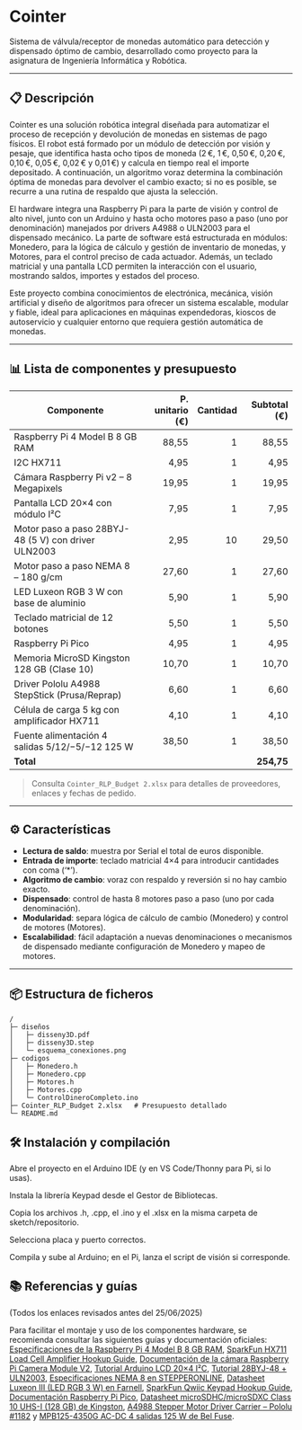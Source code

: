 # Cointer

Sistema de válvula/receptor de monedas automático para detección y dispensado óptimo de cambio, desarrollado como proyecto para la asignatura de Ingeniería Informática y Robótica.

---

## 📋 Descripción

Cointer es una solución robótica integral diseñada para automatizar el proceso de recepción y devolución de monedas en sistemas de pago físicos. El robot está formado por un módulo de detección por visión y pesaje, que identifica hasta ocho tipos de moneda (2 €, 1 €, 0,50 €, 0,20 €, 0,10 €, 0,05 €, 0,02 € y 0,01 €) y calcula en tiempo real el importe depositado. A continuación, un algoritmo voraz determina la combinación óptima de monedas para devolver el cambio exacto; si no es posible, se recurre a una rutina de respaldo que ajusta la selección.

El hardware integra una Raspberry Pi para la parte de visión y control de alto nivel, junto con un Arduino y hasta ocho motores paso a paso (uno por denominación) manejados por drivers A4988 o ULN2003 para el dispensado mecánico. La parte de software está estructurada en módulos: Monedero, para la lógica de cálculo y gestión de inventario de monedas, y Motores, para el control preciso de cada actuador. Además, un teclado matricial y una pantalla LCD permiten la interacción con el usuario, mostrando saldos, importes y estados del proceso.

Este proyecto combina conocimientos de electrónica, mecánica, visión artificial y diseño de algoritmos para ofrecer un sistema escalable, modular y fiable, ideal para aplicaciones en máquinas expendedoras, kioscos de autoservicio y cualquier entorno que requiera gestión automática de monedas.

---

## 📊 Lista de componentes y presupuesto

| Componente                                                            | P. unitario (€) | Cantidad | Subtotal (€) |
| --------------------------------------------------------------------- | ---------------:| --------:| ------------:|
| Raspberry Pi 4 Model B 8 GB RAM                                       |           88,55 |        1 |         88,55 |
| I2C HX711                                                             |            4,95 |        1 |         4,95 |
| Cámara Raspberry Pi v2 – 8 Megapixels                                 |           19,95 |        1 |        19,95 |
| Pantalla LCD 20×4 con módulo I²C                                       |            7,95 |        1 |         7,95 |
| Motor paso a paso 28BYJ-48 (5 V) con driver ULN2003                   |            2,95 |       10 |        29,50 |
| Motor paso a paso NEMA 8 – 180 g/cm                                   |           27,60 |        1 |        27,60 |
| LED Luxeon RGB 3 W con base de aluminio                               |            5,90 |        1 |         5,90 |
| Teclado matricial de 12 botones                                       |            5,50 |        1 |         5,50 |
| Raspberry Pi Pico                                                      |            4,95 |        1 |         4,95 |
| Memoria MicroSD Kingston 128 GB (Clase 10)                            |           10,70 |        1 |        10,70 |
| Driver Pololu A4988 StepStick (Prusa/Reprap)                          |            6,60 |        1 |         6,60 |
| Célula de carga 5 kg con amplificador HX711                           |            4,10 |        1 |         4,10 |
| Fuente alimentación 4 salidas 5/12/−5/−12 125 W                       |           38,50 |        1 |        38,50 |
| **Total**                                                             |                 |          |      **254,75** |

> Consulta `Cointer_RLP_Budget 2.xlsx` para detalles de proveedores, enlaces y fechas de pedido.

---

## ⚙️ Características

- **Lectura de saldo**: muestra por Serial el total de euros disponible.  
- **Entrada de importe**: teclado matricial 4×4 para introducir cantidades con coma (‘*’).  
- **Algoritmo de cambio**: voraz con respaldo y reversión si no hay cambio exacto.  
- **Dispensado**: control de hasta 8 motores paso a paso (uno por cada denominación).  
- **Modularidad**: separa lógica de cálculo de cambio (Monedero) y control de motores (Motores).
- **Escalabilidad**: fácil adaptación a nuevas denominaciones o mecanismos de dispensado mediante configuración de Monedero y mapeo de motores.

---

## 📦 Estructura de ficheros

```text
/  
├─ diseños
│   ├─ disseny3D.pdf
│   ├─ disseny3D.step
│   └─ esquema_conexiones.png
├─ codigos
│   ├─ Monedero.h         
│   ├─ Monedero.cpp       
│   ├─ Motores.h          
│   ├─ Motores.cpp        
│   └─ ControlDineroCompleto.ino  
├─ Cointer_RLP_Budget 2.xlsx   # Presupuesto detallado
└─ README.md       
```


## 🛠️ Instalación y compilación
Abre el proyecto en el Arduino IDE (y en VS Code/Thonny para Pi, si lo usas).

Instala la librería Keypad desde el Gestor de Bibliotecas.

Copia los archivos .h, .cpp, el .ino y el .xlsx en la misma carpeta de sketch/repositorio.

Selecciona placa y puerto correctos.

Compila y sube al Arduino; en el Pi, lanza el script de visión si corresponde.

## 📚 Referencias y guías

(Todos los enlaces revisados antes del 25/06/2025)

Para facilitar el montaje y uso de los componentes hardware, se recomienda consultar las siguientes guías y documentación oficiales: [Especificaciones de la Raspberry Pi 4 Model B 8 GB RAM](https://www.raspberrypi.com/products/raspberry-pi-4-model-b/specifications/), [SparkFun HX711 Load Cell Amplifier Hookup Guide](https://learn.sparkfun.com/tutorials/load-cell-amplifier-hx711-breakout-hookup-guide/all), [Documentación de la cámara Raspberry Pi Camera Module V2](https://www.raspberrypi.com/documentation/accessories/camera.html), [Tutorial Arduino LCD 20×4 I²C](https://arduinogetstarted.com/tutorials/arduino-lcd-20x4), [Tutorial 28BYJ-48 + ULN2003](https://m.youtube.com/watch?v=avrdDZD7qEQ), [Especificaciones NEMA 8 en STEPPERONLINE](https://www.omc-stepperonline.com/nema-8-stepper-motor?srsltid=AfmBOoqmatzuIH-c4meWoDXIdkfjG1Q7wuN6U2wMUQBZ23sFILkp7VJc), [Datasheet Luxeon III (LED RGB 3 W) en Farnell](https://www.farnell.com/datasheets/38512.pdf), [SparkFun Qwiic Keypad Hookup Guide](https://learn.sparkfun.com/tutorials/qwiic-keypad-hookup-guide/all), [Documentación Raspberry Pi Pico](https://www.raspberrypi.com/documentation/microcontrollers/raspberry-pi-pico.html), [Datasheet microSDHC/microSDXC Class 10 UHS-I (128 GB) de Kingston](https://www.kingston.com/datasheets/SDC10G2_us.pdf), [A4988 Stepper Motor Driver Carrier – Pololu #1182](https://www.pololu.com/product/1182) y [MPB125-4350G AC-DC 4 salidas 125 W de Bel Fuse](https://www.belfuse.com/products/power-supplies/ac-dc-converters/mpb125-4350g).




